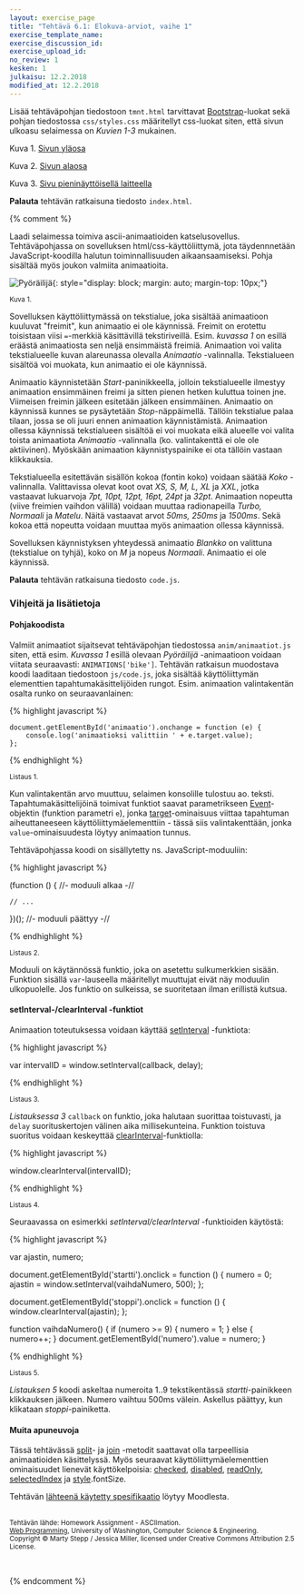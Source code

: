 ```yaml
---
layout: exercise_page
title: "Tehtävä 6.1: Elokuva-arviot, vaihe 1"
exercise_template_name:
exercise_discussion_id:
exercise_upload_id:
no_review: 1
kesken: 1
julkaisu: 12.2.2018
modified_at: 12.2.2018
---
```


Lisää tehtäväpohjan tiedostoon `tmnt.html` tarvittavat [Bootstrap][Bootstrap]-luokat
sekä pohjan tiedostossa `css/styles.css` määritellyt css-luokat siten, että
sivun ulkoasu selaimessa on *Kuvien 1-3* mukainen.

[Bootstrap]: https://getbootstrap.com

Kuva 1.
[Sivun yläosa](https://moodle2.tut.fi/mod/resource/view.php?id=373489)

Kuva 2.
[Sivun alaosa](https://moodle2.tut.fi/mod/resource/view.php?id=373490)

Kuva 3.
[Sivu pieninäyttöisellä laitteella](https://moodle2.tut.fi/mod/resource/view.php?id=373491)


**Palauta** tehtävän ratkaisuna tiedosto `index.html`.


{% comment %}

Laadi selaimessa toimiva ascii-animaatioiden katselusovellus. Tehtäväpohjassa on sovelluksen html/css-käyttöliittymä, jota täydennnetään JavaScript-koodilla halutun toiminnallisuuden aikaansaamiseksi. Pohja sisältää myös joukon valmiita animaatioita.

![Pyöräilijä](../img/bike.png "Pyöräilijä"){: style="display: block; margin: auto; margin-top: 10px;"}

<small>Kuva 1.</small>

Sovelluksen käyttöliittymässä on tekstialue, joka sisältää animaatioon kuuluvat "freimit", kun animaatio ei ole käynnissä. Freimit on erotettu toisistaan viisi `=`-merkkiä käsittävillä tekstiriveillä. Esim. *kuvassa 1* on esillä eräästä animaatiosta sen neljä ensimmäistä freimiä. Animaation voi valita tekstialueelle kuvan alareunassa olevalla *Animaatio* -valinnalla. Tekstialueen sisältöä voi muokata, kun animaatio ei ole käynnissä.

Animaatio käynnistetään *Start*-paninikkeella, jolloin tekstialueelle ilmestyy animaation ensimmäinen freimi ja sitten pienen hetken kuluttua toinen jne. Viimeisen freimin jälkeen esitetään jälkeen ensimmäinen. Animaatio on käynnissä kunnes se pysäytetään *Stop*-näppäimellä. Tällöin tekstialue palaa tilaan, jossa se oli juuri ennen animaation käynnistämistä. Animaation ollessa käynnissä tekstialueen sisältöä ei voi muokata eikä alueelle voi valita toista animaatiota *Animaatio* -valinnalla (ko. valintakenttä ei ole ole aktiivinen). Myöskään animaation käynnistyspainike ei ota tällöin vastaan klikkauksia.

Tekstialueella esitettävän sisällön kokoa (fontin koko) voidaan säätää *Koko* -valinnalla. Valittavissa olevat koot ovat *XS, S, M, L, XL* ja *XXL*, jotka vastaavat lukuarvoja *7pt, 10pt, 12pt, 16pt, 24pt* ja *32pt*. Animaation nopeutta (viive freimien vaihdon välillä) voidaan muuttaa radionapeilla  *Turbo, Normaali* ja *Matelu*. Näitä vastaavat arvot *50ms, 250ms* ja *1500ms*. Sekä kokoa että nopeutta voidaan muuttaa myös animaation ollessa käynnissä.

Sovelluksen käynnistyksen yhteydessä animaatio *Blankko* on valittuna (tekstialue on tyhjä), koko on *M* ja nopeus *Normaali*. Animaatio ei ole käynnissä.


**Palauta** tehtävän ratkaisuna tiedosto `code.js`.

### Vihjeitä ja lisätietoja

#### Pohjakoodista

Valmiit animaatiot sijaitsevat tehtäväpohjan tiedostossa `anim/animaatiot.js` siten, että esim. *Kuvassa 1* esillä olevaan *Pyöräilijä* -animaatioon voidaan viitata seuraavasti: `ANIMATIONS['bike']`. Tehtävän ratkaisun muodostava koodi laaditaan tiedostoon `js/code.js`, joka sisältää käyttöliittymän elementtien tapahtumakäsittelijöiden rungot. Esim. animaation valintakentän osalta runko on seuraavanlainen:


{% highlight javascript %}

    document.getElementById('animaatio').onchange = function (e) {
        console.log('animaatioksi valittiin ' + e.target.value);        
    };

{% endhighlight %}

<small>Listaus 1.</small>


Kun valintakentän arvo muuttuu, selaimen konsolille tulostuu ao. teksti. Tapahtumakäsittelijöinä toimivat funktiot saavat parametrikseen [Event][Event]-objektin (funktion parametri `e`), jonka [target][target]-ominaisuus viittaa tapahtuman aiheuttaneeseen käyttöliittymäelementtiin - tässä siis valintakenttään, jonka `value`-ominaisuudesta löytyy animaation tunnus.

[Event]: https://developer.mozilla.org/en-US/docs/Web/API/Event
[target]: https://developer.mozilla.org/en-US/docs/Web/API/Event/target

Tehtäväpohjassa koodi on sisällytetty ns. JavaScript-moduuliin:

{% highlight javascript %}

(function () { //- moduuli alkaa -//

    // ...

})(); //- moduuli päättyy -//

{% endhighlight %}

<small>Listaus 2.</small>

Moduuli on käytännössä funktio, joka on asetettu sulkumerkkien sisään. Funktion sisällä `var`-lauseella määritellyt muuttujat eivät näy moduulin ulkopuolelle. Jos funktio on sulkeissa, se suoritetaan ilman erillistä kutsua.

#### setInterval-/clearInterval -funktiot

Animaation toteutuksessa voidaan käyttää [setInterval][setInterval] -funktiota:

[setInterval]: https://developer.mozilla.org/en-US/docs/Web/API/WindowOrWorkerGlobalScope/setInterval


{% highlight javascript %}

var intervalID = window.setInterval(callback, delay);

{% endhighlight %}

<small>Listaus 3.</small>


*Listauksessa 3* `callback` on funktio, joka halutaan suorittaa toistuvasti, ja `delay` suorituskertojen välinen aika millisekunteina. Funktion toistuva suoritus voidaan keskeyttää [clearInterval][clearInterval]-funktiolla:

[clearInterval]: https://developer.mozilla.org/en-US/docs/Web/API/WindowOrWorkerGlobalScope/clearInterval


{% highlight javascript %}

window.clearInterval(intervalID);

{% endhighlight %}

<small>Listaus 4.</small>


Seuraavassa on esimerkki *setInterval/clearInterval* -funktioiden käytöstä:


{% highlight javascript %}

var ajastin, numero;

document.getElementById('startti').onclick = function () {
    numero = 0;
    ajastin = window.setInterval(vaihdaNumero, 500);
};

document.getElementById('stoppi').onclick = function () {
    window.clearInterval(ajastin);
};

function vaihdaNumero() {
    if (numero >= 9) { numero = 1; } else { numero++; }
    document.getElementById('numero').value = numero;
}

{% endhighlight %}

<small>Listaus 5.</small>


*Listauksen 5* koodi askeltaa numeroita 1..9 tekstikentässä *startti*-painikkeen klikkauksen jälkeen. Numero vaihtuu 500ms välein. Askellus päättyy, kun klikataan *stoppi*-painiketta.


#### Muita apuneuvoja

Tässä tehtävässä [split][split]- ja [join][join] -metodit saattavat olla tarpeellisia animaatioiden käsittelyssä. Myös seuraavat käyttöliittymäelementtien ominaisuudet lienevät käyttökelpoisia: [checked][checked], [disabled][disabled], [readOnly][readOnly], [selectedIndex][selectedIndex] ja [style][style].fontSize.

Tehtävän [lähteenä käytetty spesifikaatio][speksi] löytyy Moodlesta.

[speksi]: https://moodle2.tut.fi/mod/resource/view.php?id=319586

[split]: https://developer.mozilla.org/en-US/docs/Web/JavaScript/Reference/Global_Objects/String/split
[join]:  https://developer.mozilla.org/en-US/docs/Web/JavaScript/Reference/Global_Objects/Array/join

[checked]: https://www.w3schools.com/jsref/prop_checkbox_checked.asp
[disabled]: https://www.w3schools.com/jsref/prop_pushbutton_disabled.asp
[readOnly]: https://www.w3schools.com/jsref/prop_text_readonly.asp
[selectedIndex]: https://www.w3schools.com/jsref/prop_select_selectedindex.asp
[style]: https://www.w3schools.com/jsref/prop_html_style.asp


<br/><small>
Tehtävän lähde: Homework Assignment - ASCIImation.<br/>
[Web Programming][cse154], University of Washington, Computer Science & Engineering.<br/>
Copyright © Marty Stepp / Jessica Miller, licensed under Creative Commons Attribution 2.5 License.
</small>

<br/>

[cse154]:https://courses.cs.washington.edu/courses/cse154/


{% endcomment %}
